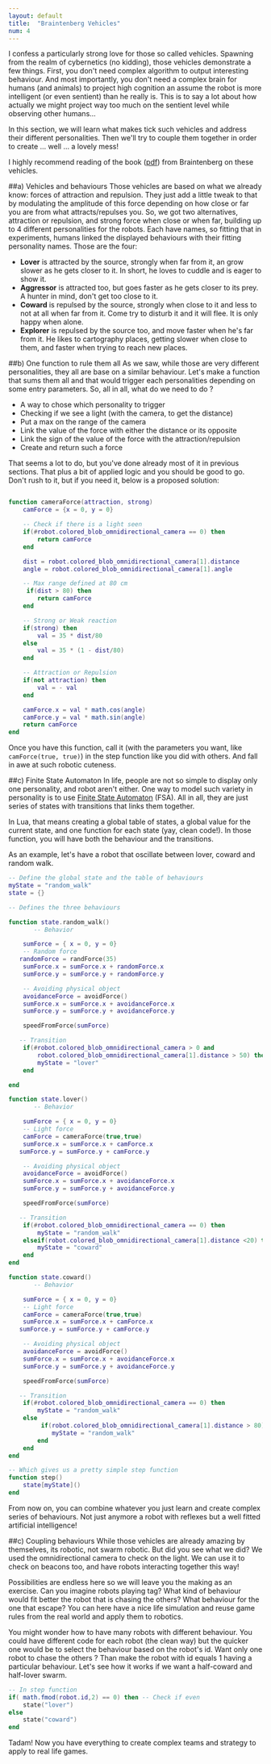 ```yaml
---
layout: default
title:  "Braintenberg Vehicles"
num: 4
---
```


I confess a particularly strong love for those so called vehicles. Spawning from the realm of cybernetics (no kidding), those vehicles demonstrate a few things. First, you don't need complex algorithm to output interesting behaviour. And most importantly, you don't need a complex brain for humans (and animals) to project high cognition an assume the robot is more intelligent (or even sentient) than he really is. This is to say a lot about how actually we might project way too much on the sentient level while observing other humans...

In this section, we will learn what makes tick such vehicles and address their different personalities. Then we'll try to couple them together in order to create ... well ... a lovely mess!

I highly recommend reading of the book ([pdf](http://ge.tt/1ivvhQu/v/0)) from Braintenberg on these vehicles.


##a) Vehicles and behaviours
Those vehicles are based on what we already know: forces of attraction and repulsion. They just add a little tweak to that by modulating the amplitude of this force depending on how close or far you are from what attracts/repulses you. So, we got two alternatives, attraction or repulsion, and strong force when close or when far, building up to 4 different personalities for the robots. Each have names, so fitting that in experiments, humans linked the displayed behaviours with their fitting personality names. Those are the four:

* **Lover** is attracted by the source, strongly when far from it, an grow slower as he gets closer to it. In short, he loves to cuddle and is eager to show it.
* **Aggressor** is attracted too, but goes faster as he gets closer to its prey. A hunter in mind, don't get too close to it.
* **Coward** is repulsed by the source, strongly when close to it and less to not at all when far from it. Come try to disturb it and it will flee. It is only happy when alone.
* **Explorer** is repulsed by the source too, and move faster when he's far from it. He likes to cartography places, getting slower when close to them, and faster when trying to reach new places.


##b) One function to rule them all
As we saw, while those are very different personalities, they all are base on a similar behaviour. Let's make a function that sums them all and that would trigger each personalities depending on some entry parameters. So, all in all, what do we need to do ?

* A way to chose which personality to trigger
* Checking if we see a light (with the camera, to get the distance)
* Put a max on the range of the camera
* Link the value of the force with either the distance or its opposite
* Link the sign of the value of the force with the attraction/repulsion
* Create and return such a force

That seems a lot to do, but you've done already most of it in previous sections. That plus a bit of applied logic and you should be good to go. Don't rush to it, but if you need it, below is a proposed solution:

```lua

function cameraForce(attraction, strong)
    camForce = {x = 0, y = 0}

    -- Check if there is a light seen
    if(#robot.colored_blob_omnidirectional_camera == 0) then
        return camForce
    end

    dist = robot.colored_blob_omnidirectional_camera[1].distance
    angle = robot.colored_blob_omnidirectional_camera[1].angle

    -- Max range defined at 80 cm
	 if(dist > 80) then
        return camForce
    end

    -- Strong or Weak reaction
    if(strong) then
        val = 35 * dist/80
    else
        val = 35 * (1 - dist/80)
    end

    -- Attraction or Repulsion
    if(not attraction) then
        val = - val
    end

    camForce.x = val * math.cos(angle)
    camForce.y = val * math.sin(angle)     	
    return camForce
end
```

Once you have this function, call it (with the parameters you want, like `camForce(true, true)`) in the step function like you did with others. And fall in awe at such robotic cuteness.

##c) Finite State Automaton
In life, people are not so simple to display only one personality, and robot aren't either. One way to model such variety in personality is to use [Finite State Automaton](http://en.wikipedia.org/wiki/Finite-state_machine) (FSA). All in all, they are just series of states with transitions that links them together.

In Lua, that means creating a global table of states, a global value for the current state, and one function for each state (yay, clean code!). In those function, you will have both the behaviour and the transitions.

As an example, let's have a robot that oscillate between lover, coward and random walk.

```lua
-- Define the global state and the table of behaviours
myState = "random_walk"
state = {}

-- Defines the three behaviours

function state.random_walk()
       -- Behavior

	sumForce = { x = 0, y = 0}
	-- Random force
   randomForce = randForce(35)
	sumForce.x = sumForce.x + randomForce.x
	sumForce.y = sumForce.y + randomForce.y

	-- Avoiding physical object
	avoidanceForce = avoidForce()
	sumForce.x = sumForce.x + avoidanceForce.x
	sumForce.y = sumForce.y + avoidanceForce.y

	speedFromForce(sumForce)

   -- Transition
    if(#robot.colored_blob_omnidirectional_camera > 0 and
        robot.colored_blob_omnidirectional_camera[1].distance > 50) then
        myState = "lover"
    end

end

function state.lover()
       -- Behavior

	sumForce = { x = 0, y = 0}
	-- Light force
	camForce = cameraForce(true,true)
	sumForce.x = sumForce.x + camForce.x
   sumForce.y = sumForce.y + camForce.y

	-- Avoiding physical object
	avoidanceForce = avoidForce()
	sumForce.x = sumForce.x + avoidanceForce.x
	sumForce.y = sumForce.y + avoidanceForce.y

	speedFromForce(sumForce)

   -- Transition
    if(#robot.colored_blob_omnidirectional_camera == 0) then
        myState = "random_walk"
    elseif(robot.colored_blob_omnidirectional_camera[1].distance <20) then
        myState = "coward"
    end
end

function state.coward()
       -- Behavior

	sumForce = { x = 0, y = 0}
	-- Light force
	camForce = cameraForce(true,true)
	sumForce.x = sumForce.x + camForce.x
   sumForce.y = sumForce.y + camForce.y

	-- Avoiding physical object
	avoidanceForce = avoidForce()
	sumForce.x = sumForce.x + avoidanceForce.x
	sumForce.y = sumForce.y + avoidanceForce.y

	speedFromForce(sumForce)

   -- Transition
    if(#robot.colored_blob_omnidirectional_camera == 0) then
        myState = "random_walk"
    else
	     if(robot.colored_blob_omnidirectional_camera[1].distance > 80) then
            myState = "random_walk"
        end
    end
end

-- Which gives us a pretty simple step function
function step()
    state[myState]()
end

```

From now on, you can combine whatever you just learn and create complex series of behaviours. Not just anymore a robot with reflexes but a well fitted artificial intelligence!

##c) Coupling behaviours
While those vehicles are already amazing by themselves, its robotic, not swarm robotic. But did you see what we did? We used the omnidirectional camera to check on the light. We can use it to check on beacons too, and have robots interacting together this way!

Possibilities are endless here so we will leave you the making as an exercise. Can you imagine robots playing tag? What kind of behaviour would fit better the robot that is chasing the others? What behaviour for the one that escape? You can here have a nice life simulation and reuse game rules from the real world and apply them to robotics.

You might wonder how to have many robots with different behaviour. You could have different code for each robot (the clean way) but the quicker one would be to select the behaviour based on the robot's id. Want only one robot to chase the others ? Than make the robot with id equals 1 having a particular behaviour. Let's see how it works if we want a half-coward and half-lover swarm.

```lua
-- In step function
if( math.fmod(robot.id,2) == 0) then -- Check if even 
    state("lover")
else
    state("coward")
end
```

Tadam! Now you have everything to create complex teams and strategy to apply to real life games.
